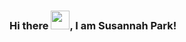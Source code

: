 ### Hi there <img src="https://raw.githubusercontent.com/MartinHeinz/MartinHeinz/master/wave.gif" width="30px">, I am Susannah Park!

<!--
**susannahshp/susannahshp** is a ✨ _special_ ✨ repository because its `README.md` (this file) appears on your GitHub profile.

Here are some ideas to get you started:

- 🔭 I’m currently working on ...
- 🌱 I’m currently learning ...
- 👯 I’m looking to collaborate on ...
- 🤔 I’m looking for help with ...
- 💬 Ask me about ...
- 📫 How to reach me: ...
- 😄 Pronouns: ...
- ⚡ Fun fact: ...
-->
